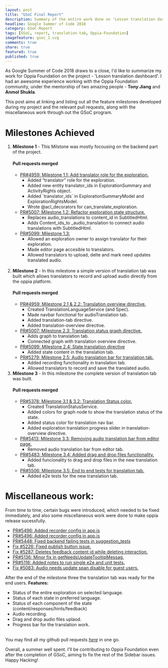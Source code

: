 ```yaml
---
layout: post
title: "GSoC Final Report"
description: Summary of the entire work done on 'Lesson translation dashboard' for Oppia Foundation during GSoC 2018.
headline: Google Summer of Code 2018
category: GSoC-Report
tags: [GSoC, report, translation-tab, Oppia-Foundation]
imagefeature: gsoc_1.svg
comments: true
share: true
featured: true
published: true
---
```

As Google Summer of Code 2018 draws to a close, I'd like to summarize my work  for Oppia Foundation on the project - 'Lesson translation dashboard'. I had an awesome experience working with the Oppia Foundation community, under the mentorship of two amazing people - **Tony Jiang** and **Anmol Shukla**.

This post aims at linking and listing out all the feature milestones developed during my project and the relevant pull requests, along with the miscellaneous work through out the GSoC program.

<h1>Milestones Achieved</h1>
<ol>
  <li>
    <b>Milestone 1</b> - This Milstone was mostly focousing on the backend part of the project.
    <h4>Pull requests merged</h4>
    <ul>
      <li>
        <a href="https://github.com/oppia/oppia/pull/4959" target="_blank">PR#4959: Milestone 1.1: Add translator role for the exploration.</a>
        <ul>
          <li> Added “translator” role for the exploration.</li>
          <li> Added new entity translator_ids in ExplorationSummary and ActivityRights object.</li>
          <li> Added `translator_ids` in ExplorationSummaryModel and ExplorationRightsModel.</li>
          <li> Wrote @acl_decorators for can_translate_exploration.</li>
        </ul>
      </li>
      <li>
        <a href="https://github.com/oppia/oppia/pull/5007" target="_blank">PR#5007: Milestone 1.2: Refactor exploration state structure.</a>
        <ul>
          <li> Replaces audio_translations to content_id in SubtitledHtml.</li>
          <li> Adds Content_ids_to _audio_translation to connect audio translations with SubtitledHtml.</li>
        </ul>
      </li>
      <li>
        <a href="https://github.com/oppia/oppia/pull/5099" target="_blank">PR#5099: Milestone 1.3: </a>
        <ul>
          <li> Allowed an exploration owner to assign translator for their exploration.</li>
          <li> Made editor page accesible to translators.</li>
          <li> Allowed translators to upload, delte and mark need updates translated audio.</li>
        </ul>
      </li>
    </ul>
  </li>
  <br>
  <li>
    <b>Milestone 2</b> - In this milestone a simple version of translation tab was built which allows translators to record and upload audio directly from the oppia platform.
    <h4>Pull requests merged</h4>
    <ul>
      <li>
        <a href="https://github.com/oppia/oppia/pull/5122" target="_blank">PR#4959: Milestone 2.1 & 2.2: Translation overview directive.</a>
        <ul>
          <li> Created TranslationLanguageService (and Spec).</li>
          <li> Made navbar functional for audioTranslation tab.</li>
          <li> Added translation-tab directive.</li>
          <li> Added translation-overview directive.</li>
        </ul>
      </li>
      <li>
        <a href="https://github.com/oppia/oppia/pull/5163" target="_blank">PR#5007: Milestone 2.3: Translation status graph directive.</a>
        <ul>
          <li> Adds graph to translation tab.</li>
          <li> Connected graph with translation overview directive.</li>
        </ul>
      </li>
      <li>
        <a href="https://github.com/oppia/oppia/pull/5210" target="_blank">PR#5099: Milestone 2.4: State translation directive</a>
        <ul>
          <li> Added state content in the translation tab.</li>
        </ul>
      </li>
      <li>
        <a href="https://github.com/oppia/oppia/pull/5279" target="_blank">PR#5279: Milestone 2.5: Audio translation bar for translation tab.</a>
        <ul>
          <li> Added recording functionality in translation tab.</li>
          <li> Allowed translators to record and save the translated audio.</li>
        </ul>
      </li>
    </ul>
  </li>
  <li>
    <b>Milestone 3</b> - In this milestone the complete version of translation tab was built.
    <h4>Pull requests merged</h4>
    <ul>
      <li>
        <a href="https://github.com/oppia/oppia/pull/5378" target="_blank">PR#5378: Milestone 3.1 & 3.2: Translation Status color.</a>
        <ul>
          <li> Created TranslationStatusService.</li>
          <li> Added colors for graph node to show the translation status of the state.</li>
          <li> Added status color for translation nav bar.</li>
          <li> Added exploration translation progress slider in translation-overview directive.</li>
        </ul>
      </li>
      <li>
        <a href="https://github.com/oppia/oppia/pull/5413" target="_blank">PR#5413: Milestone 3.3: Removing audio translation bar from editor page.</a>
        <ul>
          <li> Removed audio translation bar from editor tab.</li>
        </ul>
      </li>
      <li>
        <a href="https://github.com/oppia/oppia/pull/5483" target="_blank">PR#5483: Milestone 3.4: Added drag and drop files functionality.</a>
        <ul>
          <li> Added funcionality to drag and drop files in the new translation tab.</li>
        </ul>
      </li>
      <li>
        <a href="https://github.com/oppia/oppia/pull/5506" target="_blank">PR#5506: Milestone 3.5: End to end tests for translation tab.</a>
        <ul>
          <li> Added e2e tests for the new translation tab.</li>
        </ul>
      </li>
    </ul>
</li>
</ol>

<h1>Miscellaneous work:</h1>
From time to time, certain bugs were introduced, which needed to be fixed immediately, and also some miscellaneous work were done to make oppia release sucessfully.
<ul>
    <li>
        <a href="https://github.com/oppia/oppia/pull/5496" target="_blank">PR#5496: Added recorder config in app.js</a>
    </li>
    <li>
        <a href="https://github.com/oppia/oppia/pull/5496" target="_blank">PR#5496: Added recorder config in app.js</a>
    </li>
    <li>
        <a href="https://github.com/oppia/oppia/pull/5294" target="_blank">PR#5448: Fixed backend failing tests in suggestion_tests</a>
    </li>
    <li>
        <a href="https://github.com/oppia/oppia/pull/5227" target="_blank">Fix #5226: Fixed publish button issue.</a>
    </li>
    <li>
        <a href="https://github.com/oppia/oppia/pull/5294" target="_blank">Fix #5287: Deletes feedback content id while deleting interaction.</a>
    </li>
    <li>
        <a href="https://github.com/oppia/oppia/pull/5136" target="_blank">PR#5136: Minor fix in getNeedsUpdateTooltipMessag.</a>
    </li>
    <li>
        <a href="https://github.com/oppia/oppia/pull/5116" target="_blank">PR#5116: Added notes to run single e2e and unit tests.</a>
    </li>
    <li>
        <a href="https://github.com/oppia/oppia/pull/5091" target="_blank">Fix #5083: Audio needs update span disable for guest users.</a>
    </li>
</ul>

After the end of the milestone three the translation tab was ready for the end users.
**Features:**
- Status of the entire exploration on selected language.
- Status of each state in preferred language.
- Status of each component of the state (content/responses/hints/feedback)
- Audio recording.
- Drag and drop audio files uplaod.
- Progress bar for the translation work.


<br>
You may find all my github pull requests <a href="https://github.com/oppia/oppia/pulls?q=is%3Apr+author%3ADubeySandeep+is%3Aclosed" target="_blank"><i>here</i></a> in one go.

Overall, a summer well spent. I'll be contributing to Oppia Foundation even after the completion of GSoC, aiming to fix the rest of the Sidebar issues. Happy Hacking!
